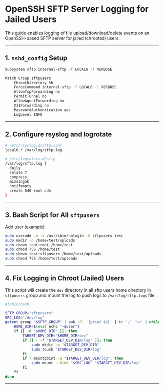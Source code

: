 
# OpenSSH SFTP Server Logging for Jailed Users

This guide enables logging of file upload/download/delete events on an OpenSSH-based SFTP server for jailed (chrooted) users.

---

## 1. `sshd_config` Setup

```bash
Subsystem sftp internal-sftp -f LOCAL6 -l VERBOSE

Match Group sftpusers
    ChrootDirectory %h
    ForceCommand internal-sftp -f LOCAL6 -l VERBOSE
    AllowTcpForwarding no
    PermitTunnel no
    AllowAgentForwarding no
    X11Forwarding no
    PasswordAuthentication yes
    LogLevel INFO
```

---

## 2. Configure rsyslog and logrotate

```bash
# /etc/rsyslog.d/sftp.conf
local6.* /var/log/sftp.log
```

```bash
# /etc/logrotate.d/sftp
/var/log/sftp.log {
  daily
  rotate 7
  compress
  missingok
  notifempty
  create 640 root adm
}
```

---

## 3. Bash Script for All `sftpusers`
Add user (example)
```bash
sudo useradd -m -s /usr/sbin/nologin -G sftpusers test
sudo mkdir -p /home/test/uploads
sudo chown root:root /home/test
sudo chmod 755 /home/test
sudo chown test:sftpusers /home/test/uploads
sudo chmod 755 /home/test/uploads
```

---

## 4. Fix Logging in Chroot (Jailed) Users
This script will create the `dev` directory in all sftp users home directory in `sftpusers` group and mount the log to push logs to `/var/log/sftp.logs` file.

```bash
#!/bin/bash

SFTP_GROUP="sftpusers"
SRC_LOG="/dev/log"
getent group "$SFTP_GROUP" | awk -F: '{print $4}' | tr ',' '\n' | while read -r user; do
    HOME_DIR=$(eval echo "~$user")
    if [[ -d "$HOME_DIR" ]]; then
        TARGET_DEV_DIR="$HOME_DIR/dev"
        if [[ ! -f "$TARGET_DEV_DIR/log" ]]; then
            sudo mkdir -p "$TARGET_DEV_DIR"
            sudo touch "$TARGET_DEV_DIR/log"
        fi
        if ! mountpoint -q "$TARGET_DEV_DIR/log"; then
            sudo mount --bind "$SRC_LOG" "$TARGET_DEV_DIR/log"
        fi
    fi
done
```

---
